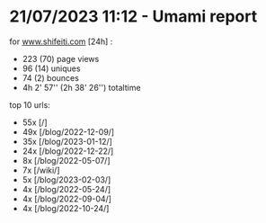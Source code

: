 # 21/07/2023 11:12 - Umami report
for www.shifeiti.com [24h] :

 - 223 (70) page views
 - 96 (14) uniques
 - 74 (2) bounces
 - 4h 2' 57'' (2h 38' 26'') totaltime


top 10 urls:
 - 55x [/]
 - 49x [/blog/2022-12-09/]
 - 35x [/blog/2023-01-12/]
 - 24x [/blog/2022-12-22/]
 - 8x [/blog/2022-05-07/]
 - 7x [/wiki/]
 - 5x [/blog/2023-02-03/]
 - 4x [/blog/2022-05-24/]
 - 4x [/blog/2022-09-04/]
 - 4x [/blog/2022-10-24/]


